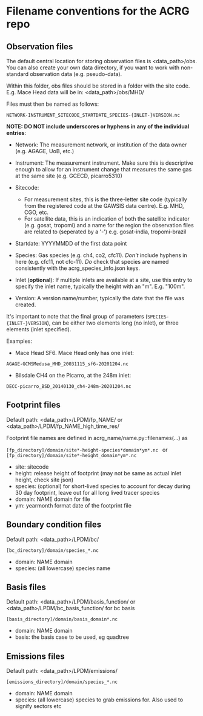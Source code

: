 # Filename conventions for the ACRG repo

## Observation files

The default central location for storing observation files is <data_path>/obs. You can also create your own data directory, if you want to work with non-standard observation data (e.g. pseudo-data).

Within this folder, obs files should be stored in a folder with the site code. E.g. Mace Head data will be in: <data_path>/obs/MHD/

Files must then be named as follows:

```NETWORK-INSTRUMENT_SITECODE_STARTDATE_SPECIES-{INLET-}VERSION.nc```

**NOTE: DO NOT include underscores or hyphens in any of the individual entries**:
- Network: The measurement network, or institution of the data owner (e.g. AGAGE, UoB, etc.)
- Instrument: The measurement instrument. Make sure this is descriptive enough to allow for an instrument change that measures the same gas at the same site (e.g. GCECD, picarro5310)
- Sitecode:
    - For measurement sites, this is the three-letter site code (typically from the registered code at the GAWSIS data centre). E.g. MHD, CGO, etc. 
    - For satellite data, this is an indication of both the satellite indicator (e.g. gosat, tropomi) and a name for the region the observation files are related to (seperated by a '-') e.g. gosat-india, tropomi-brazil
 
- Startdate: YYYYMMDD of the first data point
- Species: Gas species (e.g. ch4, co2, cfc11). *Don't* include hyphens in here (e.g. cfc11, not cfc-11). *Do* check that species are named consistently with the acrg_species_info.json keys.
- Inlet (**optional**): If multiple inlets are available at a site, use this entry to specify the inlet name, typically the height with an "m". E.g. "100m".
- Version: A version name/number, typically the date that the file was created.

It's important to note that the final group of parameters (```SPECIES-{INLET-}VERSION```), can be either two elements long (no inlet), or three elements (inlet specified).

Examples:

- Mace Head SF6. Mace Head only has one inlet:

```AGAGE-GCMSMedusa_MHD_20031115_sf6-20201204.nc```

- Bilsdale CH4 on the Picarro, at the 248m inlet:

```DECC-picarro_BSD_20140130_ch4-248m-20201204.nc```

## Footprint files

Default path: <data_path>/LPDM/fp_NAME/ or <data_path>/LPDM/fp_NAME_high_time_res/

Footprint file names are defined in acrg_name/name.py::filenames(...) as

```[fp_directory]/domain/site*-height-species*domain*ym*.nc ``` or ```[fp_directory]/domain/site*-height_domain*ym*.nc ```

- site: sitecode
- height: release height of footprint (may not be same as actual inlet height, check site json)
- species: (optional) for short-lived species to account for decay during 30 day footprint, leave out for all long lived tracer species
- domain: NAME domain for file
- ym: yearmonth format date of the footprint file

## Boundary condition files

Default path: <data_path>/LPDM/bc/

```[bc_directory]/domain/species_*.nc ```

- domain: NAME domain
- species: (all lowercase) species name

## Basis files

Default path: <data_path>/LPDM/basis_function/ or <data_path>/LPDM/bc_basis_function/ for bc basis

```[basis_directory]/domain/basis_domain*.nc ```

- domain: NAME domain
- basis: the basis case to be used, eg quadtree

## Emissions files

Default path: <data_path>/LPDM/emissions/

```[emissions_directory]/domain/species_*.nc ```

- domain: NAME domain
- species: (all lowercase) species to grab emissions for. Also used to signify sectors etc
